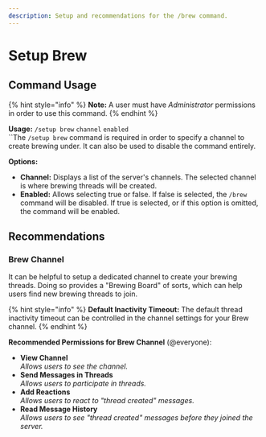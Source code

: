 ```yaml
---
description: Setup and recommendations for the /brew command.
---
```


# Setup Brew

## Command Usage

{% hint style="info" %}
**Note:** A user must have _Administrator_ permissions in order to use this command.
{% endhint %}

**Usage:** `/setup brew` `channel` `enabled`\
``The `/setup brew` command is required in order to specify a channel to create brewing under. It can also be used to disable the command entirely.

**Options:**

* **Channel:** Displays a list of the server's channels. The selected channel is where brewing threads will be created.
* **Enabled:** Allows selecting true or false. If false is selected, the `/brew` command will be disabled. If true is selected, or if this option is omitted, the command will be enabled.

## Recommendations

### Brew Channel

It can be helpful to setup a dedicated channel to create your brewing threads. Doing so provides a "Brewing Board" of sorts, which can help users find new brewing threads to join.

{% hint style="info" %}
**Default Inactivity Timeout:** The default thread inactivity timeout can be controlled in the channel settings for your Brew channel.
{% endhint %}

**Recommended Permissions for Brew Channel** (@everyone):

* **View Channel**\
  _Allows users to see the channel._
* **Send Messages in Threads**\
  _Allows users to participate in threads._
* **Add Reactions**\
  _Allows users to react to "thread created" messages._
* **Read Message History**\
  _Allows users to see "thread created" messages before they joined the server._
